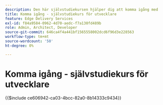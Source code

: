 ```yaml
---
description: Den här självstudiekursen hjälper dig att komma igång med ett nytt Adobe Experience Manager-projekt (AEM). Om tio till tjugo minuter har du skapat en egen webbplats och kunnat skapa, förhandsgranska och publicera eget innehåll, formatera och lägga till nya block.
title: Komma igång - självstudiekurs för utvecklare
feature: Edge Delivery Services
exl-id: f84a9584-0962-4d70-aedc-f7a130fd489b
role: Admin, Architect, Developer
source-git-commit: 646ca4f4a441bf1565558002dcd6f96d3e228563
workflow-type: tm+mt
source-wordcount: '50'
ht-degree: 0%

---
```


# Komma igång - självstudiekurs för utvecklare

{{$include ce606942-ca03-4bcc-82a0-8b14333c9434}}
